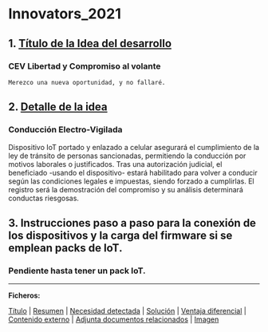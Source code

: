 # Innovators_2021


## 1. [Título de la Idea del desarrollo](https://github.com/dgak050n/Innovators_2021/blob/main/1-T%C3%ADtulo-100)

###    **CEV Libertad y Compromiso al volante**

    Merezco una nueva oportunidad, y no fallaré.


## 2. [Detalle de la idea](https://github.com/dgak050n/Innovators_2021/blob/main/2-Resumen-500)

###    **Conducción Electro-Vigilada**

   Dispositivo IoT portado y enlazado a celular asegurará el cumplimiento de la ley de tránsito de personas sancionadas, permitiendo la conducción por motivos laborales o justificados.  Tras una autorización judicial, el beneficiado -usando el dispositivo- estará habilitado para volver a conducir según las condiciones legales e impuestas, siendo forzado a cumplirlas.  El registro será la demostración del compromiso y su análisis determinará conductas riesgosas.


## 3. Instrucciones paso a paso para la conexión de los dispositivos y la carga del firmware si se emplean packs de IoT.

###    **Pendiente hasta tener un pack IoT.**

---
**Ficheros:**

[Título](https://github.com/dgak050n/Innovators_2021/blob/main/1-T%C3%ADtulo-100)
| [Resumen](https://github.com/dgak050n/Innovators_2021/blob/main/2-Resumen-500)
| [Necesidad detectada](https://github.com/dgak050n/Innovators_2021/blob/main/3-Necesidad-detectada-2000)
| [Solución](https://github.com/dgak050n/Innovators_2021/blob/main/4-Soluci%C3%B3n-2000)
| [Ventaja diferencial](https://github.com/dgak050n/Innovators_2021/blob/main/5-Ventaja-diferencial-2000)
| [Contenido externo](https://github.com/dgak050n/Innovators_2021/blob/main/6-Contenido-externo)
| [Adjunta documentos relacionados](https://github.com/dgak050n/Innovators_2021/blob/main/7-Adjunta-documentos-relacionados)
| [Imagen](https://github.com/dgak050n/Innovators_2021/blob/main/8-Imagen.jpg)
